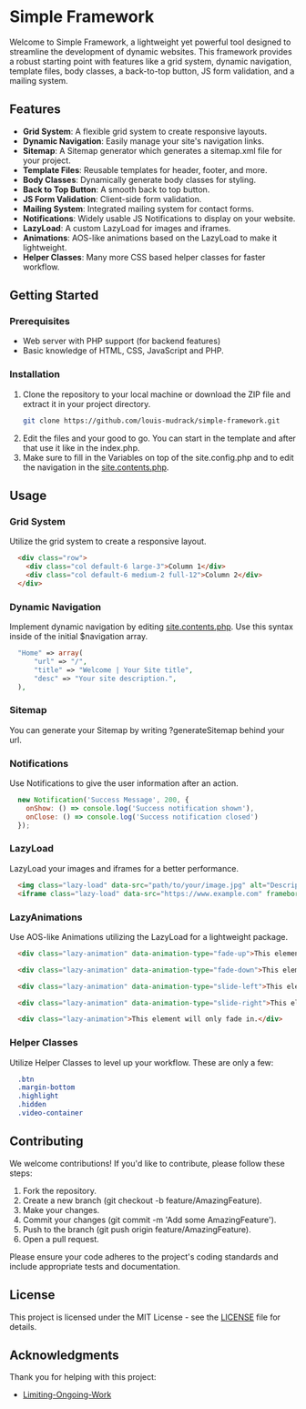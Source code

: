 # Simple Framework

Welcome to Simple Framework, a lightweight yet powerful tool designed to streamline the development of dynamic websites. This framework provides a robust starting point with features like a grid system, dynamic navigation, template files, body classes, a back-to-top button, JS form validation, and a mailing system.

## Features

- **Grid System**: A flexible grid system to create responsive layouts.
- **Dynamic Navigation**: Easily manage your site's navigation links.
- **Sitemap**: A Sitemap generator which generates a sitemap.xml file for your project.
- **Template Files**: Reusable templates for header, footer, and more.
- **Body Classes**: Dynamically generate body classes for styling.
- **Back to Top Button**: A smooth back to top button.
- **JS Form Validation**: Client-side form validation.
- **Mailing System**: Integrated mailing system for contact forms.
- **Notifications**: Widely usable JS Notifications to display on your website.
- **LazyLoad**: A custom LazyLoad for images and iframes.
- **Animations**: AOS-like animations based on the LazyLoad to make it lightweight.
- **Helper Classes**: Many more CSS based helper classes for faster workflow.

## Getting Started

### Prerequisites

- Web server with PHP support (for backend features)
- Basic knowledge of HTML, CSS, JavaScript and PHP.

### Installation

1. Clone the repository to your local machine or download the ZIP file and extract it in your project directory.
   ```bash
   git clone https://github.com/louis-mudrack/simple-framework.git
   ```
2. Edit the files and your good to go. You can start in the template and after that use it like in the index.php.
3. Make sure to fill in the Variables on top of the site.config.php and to edit the navigation in the [site.contents.php](/_settings/site.contents.php).

## Usage

### Grid System

Utilize the grid system to create a responsive layout.

```html
  <div class="row">
    <div class="col default-6 large-3">Column 1</div>
    <div class="col default-6 medium-2 full-12">Column 2</div>
  </div>
```

### Dynamic Navigation

Implement dynamic navigation by editing [site.contents.php](/_settings/site.contents.php). Use this syntax inside of the initial $navigation array.

```php
  "Home" => array(
      "url" => "/",
      "title" => "Welcome | Your Site title",
      "desc" => "Your site description.",
  ),
```

### Sitemap

You can generate your Sitemap by writing ?generateSitemap behind your url.

### Notifications

Use Notifications to give the user information after an action.

```js
  new Notification('Success Message', 200, {
    onShow: () => console.log('Success notification shown'),
    onClose: () => console.log('Success notification closed')
  });
```

### LazyLoad

LazyLoad your images and iframes for a better performance.

```html
  <img class="lazy-load" data-src="path/to/your/image.jpg" alt="Description">
  <iframe class="lazy-load" data-src="https://www.example.com" frameborder="0"></iframe>
```

### LazyAnimations

Use AOS-like Animations utilizing the LazyLoad for a lightweight package.

```html
  <div class="lazy-animation" data-animation-type="fade-up">This element will fade up into view.</div>

  <div class="lazy-animation" data-animation-type="fade-down">This element will fade down into view.</div>

  <div class="lazy-animation" data-animation-type="slide-left">This element will slide in from the right.</div>

  <div class="lazy-animation" data-animation-type="slide-right">This element will slide in from the left.</div>

  <div class="lazy-animation">This element will only fade in.</div>
```

### Helper Classes

Utilize Helper Classes to level up your workflow. These are only a few:

```css
  .btn
  .margin-bottom
  .highlight
  .hidden
  .video-container
```

## Contributing

We welcome contributions! If you'd like to contribute, please follow these steps:

1. Fork the repository.
2. Create a new branch (git checkout -b feature/AmazingFeature).
3. Make your changes.
4. Commit your changes (git commit -m 'Add some AmazingFeature').
5. Push to the branch (git push origin feature/AmazingFeature).
6. Open a pull request.

Please ensure your code adheres to the project's coding standards and include appropriate tests and documentation.

## License

This project is licensed under the MIT License - see the [LICENSE](/LICENSE.md) file for details.

## Acknowledgments

Thank you for helping with this project:

- [Limiting-Ongoing-Work](https://github.com/Limiting-Ongoing-Work)
